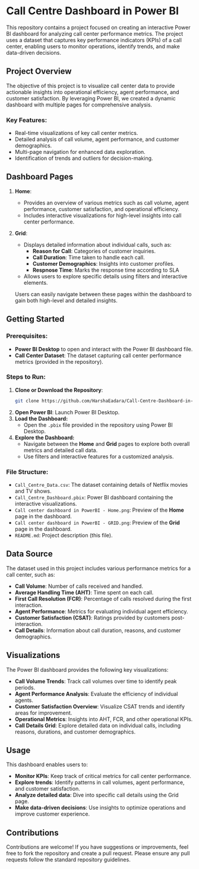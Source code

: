 # Call Centre Dashboard in Power BI

This repository contains a project focused on creating an interactive Power BI dashboard for analyzing call center performance metrics. The project uses a dataset that captures key performance indicators (KPIs) of a call center, enabling users to monitor operations, identify trends, and make data-driven decisions.

## Project Overview

The objective of this project is to visualize call center data to provide actionable insights into operational efficiency, agent performance, and customer satisfaction. By leveraging Power BI, we created a dynamic dashboard with multiple pages for comprehensive analysis.

### Key Features:
- Real-time visualizations of key call center metrics.
- Detailed analysis of call volume, agent performance, and customer demographics.
- Multi-page navigation for enhanced data exploration.
- Identification of trends and outliers for decision-making.

## Dashboard Pages

1. **Home**:  
   - Provides an overview of various metrics such as call volume, agent performance, customer satisfaction, and operational efficiency.
   - Includes interactive visualizations for high-level insights into call center performance.

2. **Grid**:  
   - Displays detailed information about individual calls, such as:
     - **Reason for Call**: Categories of customer inquiries.
     - **Call Duration**: Time taken to handle each call.
     - **Customer Demographics**: Insights into customer profiles.
     - **Respnose Time**: Marks the response time according to SLA
   - Allows users to explore specific details using filters and interactive elements.

   Users can easily navigate between these pages within the dashboard to gain both high-level and detailed insights.

## Getting Started

### Prerequisites:
- **Power BI Desktop** to open and interact with the Power BI dashboard file.
- **Call Center Dataset**: The dataset capturing call center performance metrics (provided in the repository).

### Steps to Run:
1. **Clone or Download the Repository**:
   ```bash
   git clone https://github.com/HarshaEadara/Call-Centre-Dashboard-in-PowerBI.git
   ```
2. **Open Power BI**: Launch Power BI Desktop.
3. **Load the Dashboard:**
   - Open the `.pbix` file provided in the repository using Power BI Desktop.
4. **Explore the Dashboard:**
   - Navigate between the **Home** and **Grid** pages to explore both overall metrics and detailed call data.
   - Use filters and interactive features for a customized analysis.
   
### File Structure:
- `Call_Centre_Data.csv`: The dataset containing details of Netflix movies and TV shows.
- `Call_Centre_Dashboard.pbix`: Power BI dashboard containing the interactive visualizations.
- `Call center dashboard in PowerBI - Home.png`: Preview of the **Home** page in the dashboard.
- `Call center dashboard in PowerBI - GRID.png`: Preview of the **Grid** page in the dashboard.
- `README.md`: Project description (this file).

## Data Source

The dataset used in this project includes various performance metrics for a call center, such as:

- **Call Volume**: Number of calls received and handled.
- **Average Handling Time (AHT)**: Time spent on each call.
- **First Call Resolution (FCR)**: Percentage of calls resolved during the first interaction.
- **Agent Performance**: Metrics for evaluating individual agent efficiency.
- **Customer Satisfaction (CSAT)**: Ratings provided by customers post-interaction.
- **Call Details**: Information about call duration, reasons, and customer demographics.

## Visualizations

The Power BI dashboard provides the following key visualizations:

- **Call Volume Trends**: Track call volumes over time to identify peak periods.
- **Agent Performance Analysis**: Evaluate the efficiency of individual agents.
- **Customer Satisfaction Overview**: Visualize CSAT trends and identify areas for improvement.
- **Operational Metrics**: Insights into AHT, FCR, and other operational KPIs.
- **Call Details Grid**: Explore detailed data on individual calls, including reasons, durations, and customer demographics.


## Usage

This dashboard enables users to:

- **Monitor KPIs**: Keep track of critical metrics for call center performance.
- **Explore trends**: Identify patterns in call volumes, agent performance, and customer satisfaction.
- **Analyze detailed data**: Dive into specific call details using the Grid page.
- **Make data-driven decisions**: Use insights to optimize operations and improve customer experience.

## Contributions

Contributions are welcome! If you have suggestions or improvements, feel free to fork the repository and create a pull request. Please ensure any pull requests follow the standard repository guidelines.

